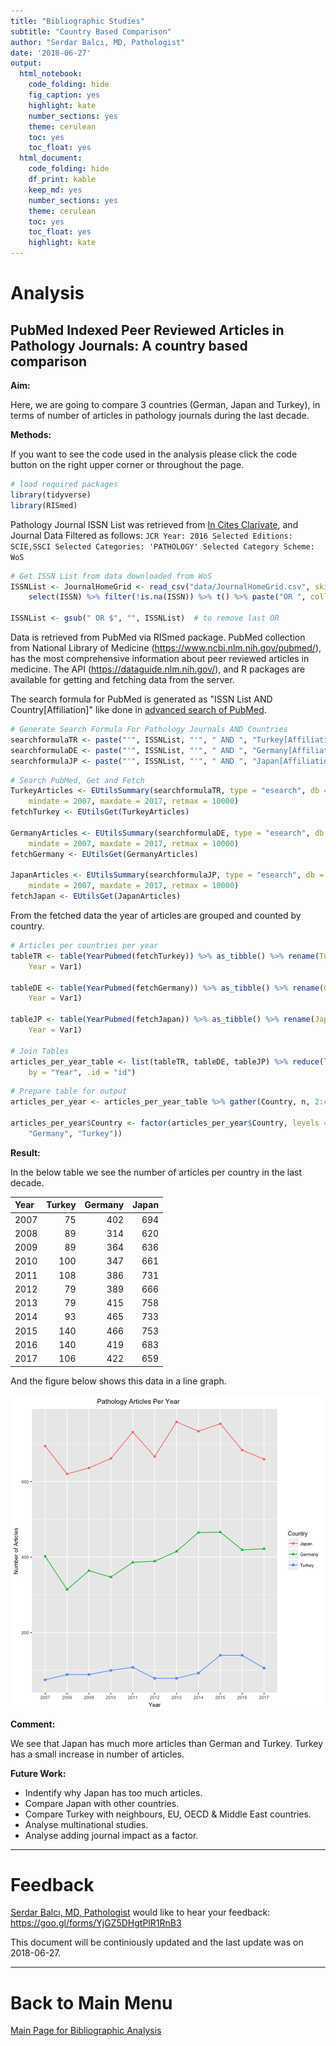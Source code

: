 ```yaml
---
title: "Bibliographic Studies"
subtitle: "Country Based Comparison"
author: "Serdar Balcı, MD, Pathologist"
date: '2018-06-27'
output: 
  html_notebook: 
    code_folding: hide
    fig_caption: yes
    highlight: kate
    number_sections: yes
    theme: cerulean
    toc: yes
    toc_float: yes
  html_document: 
    code_folding: hide
    df_print: kable
    keep_md: yes
    number_sections: yes
    theme: cerulean
    toc: yes
    toc_float: yes
    highlight: kate
---
```



# Analysis




## PubMed Indexed Peer Reviewed Articles in Pathology Journals: A country based comparison

**Aim:**

Here, we are going to compare 3 countries (German, Japan and Turkey), in terms of number of articles in pathology journals during the last decade.

**Methods:**

If you want to see the code used in the analysis please click the code button on the right upper corner or throughout the page.


```r
# load required packages
library(tidyverse)
library(RISmed)
```

Pathology Journal ISSN List was retrieved from [In Cites Clarivate](https://jcr.incites.thomsonreuters.com/), and Journal Data Filtered as follows: `JCR Year: 2016 Selected Editions: SCIE,SSCI Selected Categories: 'PATHOLOGY' Selected Category Scheme: WoS`


```r
# Get ISSN List from data downloaded from WoS
ISSNList <- JournalHomeGrid <- read_csv("data/JournalHomeGrid.csv", skip = 1) %>% 
    select(ISSN) %>% filter(!is.na(ISSN)) %>% t() %>% paste("OR ", collapse = "")  # add OR between ISSN List

ISSNList <- gsub(" OR $", "", ISSNList)  # to remove last OR
```

Data is retrieved from PubMed via RISmed package.
PubMed collection from National Library of Medicine (https://www.ncbi.nlm.nih.gov/pubmed/), has the most comprehensive information about peer reviewed articles in medicine.
The API (https://dataguide.nlm.nih.gov/), and R packages are available for getting and fetching data from the server.

The search formula for PubMed is generated as "ISSN List AND Country[Affiliation]" like done in [advanced search of PubMed](https://www.ncbi.nlm.nih.gov/pubmed/advanced).


```r
# Generate Search Formula For Pathology Journals AND Countries
searchformulaTR <- paste("'", ISSNList, "'", " AND ", "Turkey[Affiliation]")
searchformulaDE <- paste("'", ISSNList, "'", " AND ", "Germany[Affiliation]")
searchformulaJP <- paste("'", ISSNList, "'", " AND ", "Japan[Affiliation]")
```


```r
# Search PubMed, Get and Fetch
TurkeyArticles <- EUtilsSummary(searchformulaTR, type = "esearch", db = "pubmed", 
    mindate = 2007, maxdate = 2017, retmax = 10000)
fetchTurkey <- EUtilsGet(TurkeyArticles)

GermanyArticles <- EUtilsSummary(searchformulaDE, type = "esearch", db = "pubmed", 
    mindate = 2007, maxdate = 2017, retmax = 10000)
fetchGermany <- EUtilsGet(GermanyArticles)

JapanArticles <- EUtilsSummary(searchformulaJP, type = "esearch", db = "pubmed", 
    mindate = 2007, maxdate = 2017, retmax = 10000)
fetchJapan <- EUtilsGet(JapanArticles)
```

From the fetched data the year of articles are grouped and counted by country.


```r
# Articles per countries per year
tableTR <- table(YearPubmed(fetchTurkey)) %>% as_tibble() %>% rename(Turkey = n, 
    Year = Var1)

tableDE <- table(YearPubmed(fetchGermany)) %>% as_tibble() %>% rename(Germany = n, 
    Year = Var1)

tableJP <- table(YearPubmed(fetchJapan)) %>% as_tibble() %>% rename(Japan = n, 
    Year = Var1)

# Join Tables
articles_per_year_table <- list(tableTR, tableDE, tableJP) %>% reduce(left_join, 
    by = "Year", .id = "id")
```



```r
# Prepare table for output
articles_per_year <- articles_per_year_table %>% gather(Country, n, 2:4)

articles_per_year$Country <- factor(articles_per_year$Country, levels = c("Japan", 
    "Germany", "Turkey"))
```


**Result:**

In the below table we see the number of articles per country in the last decade.


|Year | Turkey| Germany| Japan|
|:----|------:|-------:|-----:|
|2007 |     75|     402|   694|
|2008 |     89|     314|   620|
|2009 |     89|     364|   636|
|2010 |    100|     347|   661|
|2011 |    108|     386|   731|
|2012 |     79|     389|   666|
|2013 |     79|     415|   758|
|2014 |     93|     465|   733|
|2015 |    140|     466|   753|
|2016 |    140|     419|   683|
|2017 |    106|     422|   659|


And the figure below shows this data in a line graph. 

<img src="figure/Graph of Table of Articles per year per country-1.png" title="plot of chunk Graph of Table of Articles per year per country" alt="plot of chunk Graph of Table of Articles per year per country" style="display: block; margin: auto;" />


**Comment:**

We see that Japan has much more articles than German and Turkey.
Turkey has a small increase in number of articles.

**Future Work:**


* Indentify why Japan has too much articles.
* Compare Japan with other countries.
* Compare Turkey with neighbours, EU, OECD & Middle East countries.
* Analyse multinational studies.
* Analyse adding journal impact as a factor. 

---




# Feedback

[Serdar Balcı, MD, Pathologist](https://github.com/sbalci) would like to hear your feedback: https://goo.gl/forms/YjGZ5DHgtPlR1RnB3

This document will be continiously updated and the last update was on 2018-06-27.

---

# Back to Main Menu

[Main Page for Bibliographic Analysis](https://sbalci.github.io/pubmed/BibliographicStudies.html)
